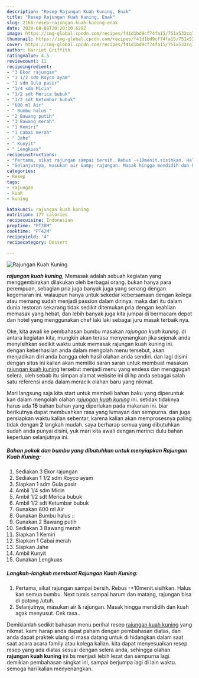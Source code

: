 ```yaml
---
description: "Resep Rajungan Kuah Kuning, Enak"
title: "Resep Rajungan Kuah Kuning, Enak"
slug: 2166-resep-rajungan-kuah-kuning-enak
date: 2020-08-08T20:20:10.628Z
image: https://img-global.cpcdn.com/recipes/f41d1bd9cf74fa15/751x532cq70/rajungan-kuah-kuning-foto-resep-utama.jpg
thumbnail: https://img-global.cpcdn.com/recipes/f41d1bd9cf74fa15/751x532cq70/rajungan-kuah-kuning-foto-resep-utama.jpg
cover: https://img-global.cpcdn.com/recipes/f41d1bd9cf74fa15/751x532cq70/rajungan-kuah-kuning-foto-resep-utama.jpg
author: Harriet Griffith
ratingvalue: 4.5
reviewcount: 11
recipeingredient:
- "3 Ekor rajungan"
- "1 1/2 sdm Royco ayam"
- "1 sdm Gula pasir"
- "1/4 sdm Micin"
- "1/2 sdt Merica bubuk"
- "1/2 sdt Ketumbar bubuk"
- "600 ml Air"
- " Bumbu halus "
- "2 Bawang putih"
- "3 Bawang merah"
- "1 Kemiri"
- "1 Cabai merah"
- " Jahe"
- " Kunyit"
- " Lengkuas"
recipeinstructions:
- "Pertama, sikat rajungan sampai bersih. Rebus -+10menit.sisihkan. Halus kan semua bumbu. Next tumis sampai harum dan matang, rajungan bisa di potong /utuh."
- "Selanjutnya, masukan air &amp; rajungan. Masak hingga mendidih dan kuah agak menyusut. Cek rasa.."
categories:
- Resep
tags:
- rajungan
- kuah
- kuning

katakunci: rajungan kuah kuning 
nutrition: 177 calories
recipecuisine: Indonesian
preptime: "PT38M"
cooktime: "PT42M"
recipeyield: "4"
recipecategory: Dessert

---
```



![Rajungan Kuah Kuning](https://img-global.cpcdn.com/recipes/f41d1bd9cf74fa15/751x532cq70/rajungan-kuah-kuning-foto-resep-utama.jpg)

<b><i>rajungan kuah kuning</i></b>, Memasak adalah sebuah kegiatan yang menggembirakan dilakukan oleh berbagai orang. bukan hanya para perempuan, sebagian pria juga banyak juga yang senang dengan kegemaran ini. walaupun hanya untuk sekedar kebersamaan dengan kolega atau memang sudah menjadi passion dalam dirinya. maka dari itu dalam dunia restoran sekarang tidak sedikit ditemukan pria dengan keahlian memasak yang hebat, dan lebih banyak juga kita jumpai di bermacam depot dan hotel yang menggunakan chef laki laki sebagai juru masak terbaik nya.



Oke, kita awali ke pembahasan bumbu masakan <i>rajungan kuah kuning</i>. di antara kegiatan kita, mungkin akan terasa menyenangkan jika sejenak anda menyisihkan sedikit waktu untuk memasak rajungan kuah kuning ini. dengan keberhasilan anda dalam mengolah menu tersebut, akan menjadikan diri anda bangga oleh hasil olahan anda sendiri. dan lagi disini dengan situs ini kalian akan memiliki saran saran untuk membuat masakan <u>rajungan kuah kuning</u> tersebut menjadi menu yang endess dan menggugah selera, oleh sebab itu simpan alamat website ini di hp anda sebagai salah satu referensi anda dalam meracik olahan baru yang nikmat.


Mari langsung saja kita start untuk membeli bahan baku yang diperuntuk kan dalam mengolah olahan <u><i>rajungan kuah kuning</i></u> ini. setidak tidaknya harus ada <b>15</b> bahan bahan yang diperlukan pada makanan ini. biar berikutnya dapat membuahkan rasa yang lumayan dan sempurna. dan juga persiapkan waktu kalian sebentar, karena kalian akan memprosesnya paling tidak dengan <b>2</b> langkah mudah. saya berharap semua yang dibutuhkan sudah anda punyai disini, yuk mari kita awali dengan merinci dulu bahan keperluan selanjutnya ini.

<!--inarticleads1-->

##### Bahan pokok dan bumbu yang dibutuhkan untuk menyiapkan Rajungan Kuah Kuning:

1. Sediakan 3 Ekor rajungan
1. Sediakan 1 1/2 sdm Royco ayam
1. Siapkan 1 sdm Gula pasir
1. Ambil 1/4 sdm Micin
1. Ambil 1/2 sdt Merica bubuk
1. Ambil 1/2 sdt Ketumbar bubuk
1. Gunakan 600 ml Air
1. Gunakan  Bumbu halus ::
1. Gunakan 2 Bawang putih
1. Sediakan 3 Bawang merah
1. Siapkan 1 Kemiri
1. Siapkan 1 Cabai merah
1. Siapkan  Jahe
1. Ambil  Kunyit
1. Gunakan  Lengkuas




<!--inarticleads2-->

##### Langkah-langkah membuat Rajungan Kuah Kuning:

1. Pertama, sikat rajungan sampai bersih. Rebus -+10menit.sisihkan. Halus kan semua bumbu. Next tumis sampai harum dan matang, rajungan bisa di potong /utuh.
1. Selanjutnya, masukan air &amp; rajungan. Masak hingga mendidih dan kuah agak menyusut. Cek rasa..




Demikianlah sedikit bahasan menu perihal resep <u>rajungan kuah kuning</u> yang nikmat. kami harap anda dapat paham dengan pembahasan diatas, dan anda dapat praktek ulang di masa datang untuk di hidangkan dalam saat saat acara acara family atau kolega kalian. kita dapat menyesuaikan resep resep yang ada diatas sesuai dengan selera anda, sehingga olahan <b>rajungan kuah kuning</b> ini bs menjadi lebih lezat dan sempurna lagi. demikian pembahasan singkat ini, sampai berjumpa lagi di lain waktu. semoga hari kalian menyenangkan.
